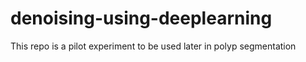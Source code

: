 # denoising-using-deeplearning
This repo is a pilot experiment to be used later in polyp segmentation
